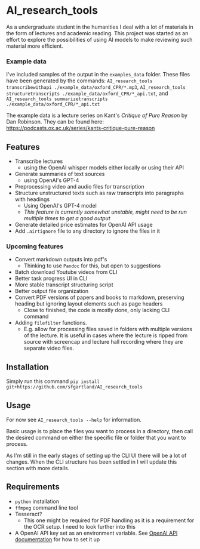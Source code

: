 # AI_research_tools
As a undergraduate student in the humanities I deal with a lot of materials in the form of lectures and academic reading. This project was started as an effort to explore the possibilities of using AI models to make reviewing such material more efficient.

### Example data
I've included samples of the output in the `examples_data` folder. These files have been generated by the commands: `AI_research_tools transcribewithapi ./example_data/oxford_CPR/*.mp3`, `AI_research_tools structuretranscripts ./example_data/oxford_CPR/*_api.txt`, and `AI_research_tools summarizetranscripts ./example_data/oxford_CPR/*_api.txt`

The example data is a lecture series on Kant's *Critique of Pure Reason* by Dan Robinson. They can be found here: https://podcasts.ox.ac.uk/series/kants-critique-pure-reason

## Features
- Transcribe lectures
  - using the OpenAI whisper models either locally or using their API
- Generate summaries of text sources
  - using OpenAI's GPT-4
- Preprocessing video and audio files for transcription
- Structure unstructured texts such as raw transcripts into paragraphs with headings
  - Using OpenAI's GPT-4 model
  - *This feature is currently somewhat unstable, might need to be run multiple times to get a good output*
- Generate detailed price estimates for OpenAI API usage
- Add `.airtignore` file to any directory to ignore the files in it

### Upcoming features
- Convert markdown outputs into pdf's
  - Thinking to use `Pandoc` for this, but open to suggestions
- Batch download Youtube videos from CLI
- Better task progress UI in CLI
- More stable transcript structuring script
- Better output file organization
- Convert PDF versions of papers and books to markdown, preserving heading but ignoring layout elements such as page headers
  - Close to finished, the code is mostly done, only lacking CLI command
- Adding `filefilter` functions.
  - E.g. allow for processing files saved in folders with multiple versions of the lecture. It is useful in cases where the lecture is ripped from source with screencap and lecture hall recording where they are separate video files.

## Installation
Simply run this command `pip install git+https://github.com/sfgartland/AI_research_tools` 

## Usage
For now see `AI_research_tools --help` for information.

Basic usage is to place the files you want to process in a directory, then call the desired command on either the specific file or folder that you want to process.

As I'm still in the early stages of setting up the CLI UI there will be a lot of changes. When the CLI structure has been settled in I will update this section with more details.

## Requirements
- `python` installation
- `ffmpeg` command line tool
- Tesseract?
  - This one might be required for PDF handling as it is a requirement for the OCR setup. I need to look further into this
- A OpenAI API key set as an environment variable. See [OpenAI API documentation](https://help.openai.com/en/articles/5112595-best-practices-for-api-key-safety) for how to set it up

